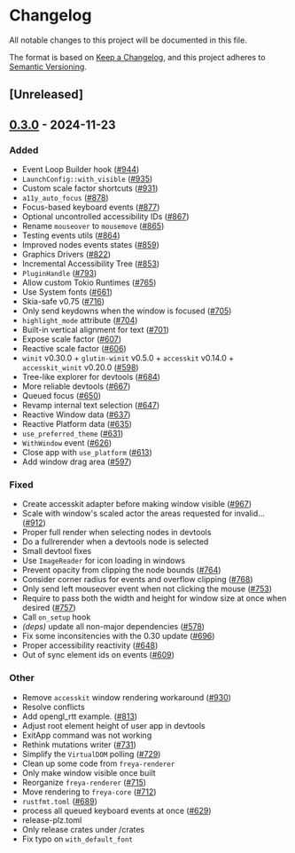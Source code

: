 # Changelog

All notable changes to this project will be documented in this file.

The format is based on [Keep a Changelog](https://keepachangelog.com/en/1.0.0/),
and this project adheres to [Semantic Versioning](https://semver.org/spec/v2.0.0.html).

## [Unreleased]

## [0.3.0](https://github.com/marc2332/freya/compare/freya-renderer-v0.2.1...freya-renderer-v0.3.0) - 2024-11-23

### Added

- Event Loop Builder hook ([#944](https://github.com/marc2332/freya/pull/944))
- `LaunchConfig::with_visible` ([#935](https://github.com/marc2332/freya/pull/935))
- Custom scale factor shortcuts ([#931](https://github.com/marc2332/freya/pull/931))
- `a11y_auto_focus` ([#878](https://github.com/marc2332/freya/pull/878))
- Focus-based keyboard events ([#877](https://github.com/marc2332/freya/pull/877))
- Optional uncontrolled accessibility IDs ([#867](https://github.com/marc2332/freya/pull/867))
- Rename `mouseover` to `mousemove` ([#865](https://github.com/marc2332/freya/pull/865))
- Testing events utils ([#864](https://github.com/marc2332/freya/pull/864))
- Improved nodes events states ([#859](https://github.com/marc2332/freya/pull/859))
- Graphics Drivers ([#822](https://github.com/marc2332/freya/pull/822))
- Incremental Accessibility Tree ([#853](https://github.com/marc2332/freya/pull/853))
- `PluginHandle` ([#793](https://github.com/marc2332/freya/pull/793))
- Allow custom Tokio Runtimes ([#765](https://github.com/marc2332/freya/pull/765))
- Use System fonts ([#661](https://github.com/marc2332/freya/pull/661))
- Skia-safe v0.75 ([#716](https://github.com/marc2332/freya/pull/716))
- Only send keydowns when the window is focused ([#705](https://github.com/marc2332/freya/pull/705))
- `highlight_mode` attribute ([#704](https://github.com/marc2332/freya/pull/704))
- Built-in vertical alignment for text ([#701](https://github.com/marc2332/freya/pull/701))
- Expose scale factor ([#607](https://github.com/marc2332/freya/pull/607))
- Reactive scale factor ([#606](https://github.com/marc2332/freya/pull/606))
- `winit` v0.30.0 + `glutin-winit` v0.5.0 + `accesskit` v0.14.0 + `accesskit_winit` v0.20.0  ([#598](https://github.com/marc2332/freya/pull/598))
- Tree-like explorer for devtools ([#684](https://github.com/marc2332/freya/pull/684))
- More reliable devtools ([#667](https://github.com/marc2332/freya/pull/667))
- Queued focus ([#650](https://github.com/marc2332/freya/pull/650))
- Revamp internal text selection ([#647](https://github.com/marc2332/freya/pull/647))
- Reactive Window data ([#637](https://github.com/marc2332/freya/pull/637))
- Reactive Platform data ([#635](https://github.com/marc2332/freya/pull/635))
- `use_preferred_theme` ([#631](https://github.com/marc2332/freya/pull/631))
- `WithWindow` event ([#626](https://github.com/marc2332/freya/pull/626))
- Close app with `use_platform` ([#613](https://github.com/marc2332/freya/pull/613))
- Add window drag area ([#597](https://github.com/marc2332/freya/pull/597))

### Fixed

- Create accesskit adapter before making window visible ([#967](https://github.com/marc2332/freya/pull/967))
- Scale with window's scaled actor the areas requested for invalid… ([#912](https://github.com/marc2332/freya/pull/912))
- Proper full render when selecting nodes in devtools
- Do a fullrerender when a devtools node is selected
- Small devtool fixes
- Use `ImageReader` for icon loading in windows
- Prevent opacity from clipping the node bounds ([#764](https://github.com/marc2332/freya/pull/764))
- Consider corner radius for events and overflow clipping ([#768](https://github.com/marc2332/freya/pull/768))
- Only send left mouseover event when not clicking the mouse ([#753](https://github.com/marc2332/freya/pull/753))
- Require to pass both the width and height for window size at once when desired ([#757](https://github.com/marc2332/freya/pull/757))
- Call `on_setup` hook
- *(deps)* update all non-major dependencies ([#578](https://github.com/marc2332/freya/pull/578))
- Fix some inconsitencies with the 0.30 update ([#696](https://github.com/marc2332/freya/pull/696))
- Proper accessibility reactivity ([#648](https://github.com/marc2332/freya/pull/648))
- Out of sync element ids on events ([#609](https://github.com/marc2332/freya/pull/609))

### Other

- Remove `accesskit` window rendering workaround ([#930](https://github.com/marc2332/freya/pull/930))
- Resolve conflicts
- Add opengl_rtt example. ([#813](https://github.com/marc2332/freya/pull/813))
- Adjust root element height of user app in devtools
- ExitApp command was not working
- Rethink mutations writer ([#731](https://github.com/marc2332/freya/pull/731))
- Simplify the `VirtualDOM` polling ([#729](https://github.com/marc2332/freya/pull/729))
- Clean up some code from `freya-renderer`
- Only make window visible once built
- Reorganize `freya-renderer` ([#715](https://github.com/marc2332/freya/pull/715))
- Move rendering to `freya-core` ([#712](https://github.com/marc2332/freya/pull/712))
- `rustfmt.toml` ([#689](https://github.com/marc2332/freya/pull/689))
- process all queued keyboard events at once ([#629](https://github.com/marc2332/freya/pull/629))
- release-plz.toml
- Only release crates under /crates
- Fix typo on `with_default_font`
